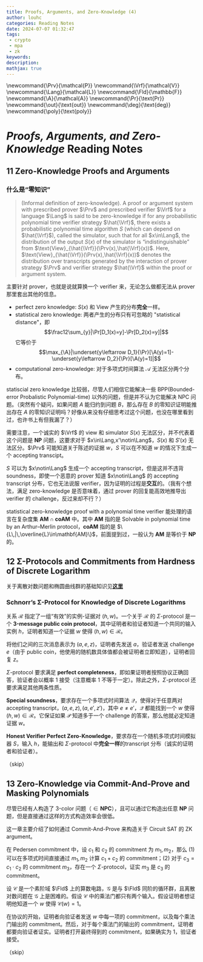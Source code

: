 ```yaml
---
title: Proofs, Arguments, and Zero-Knowledge (4)
author: louhc
categories: Reading Notes
date: 2024-07-07 01:32:47
tags:
 - crypto
 - mpa
 - zk
keywords: 
description:
mathjax: true
---
```


\newcommand{\Prv}{\mathcal{P}}
\newcommand{\Vrf}{\mathcal{V}}
\newcommand{\Lang}{\mathcal{L}}
\newcommand{\Fld}{\mathbb{F}}
\newcommand{\A}{\mathcal{A}}
\newcommand{\Pr}{\text{Pr}}
\newcommand{\out}{\text{out}}
\newcommand{\deg}{\text{deg}}
\newcommand{\poly}{\text{poly}}

# *Proofs, Arguments, and Zero-Knowledge* Reading Notes

## 11 Zero-Knowledge Proofs and Arguments

### 什么是“零知识”

> (Informal definition of zero-knowledge). A proof or argument system with prescribed prover $\Prv$ and prescribed verifier $\Vrf$ for a language $\Lang$ is said to be zero-knowledge if for any probabilistic polynomial time verifier strategy $\hat{\Vrf}$, there exists a probabilistic polynomial time algorithm $S$ (which can depend on $\hat{\Vrf}$), called the simulator, such that for all $x\in\Lang$, the distribution of the output $S(x)$ of the simulator is “indistinguishable” from $\text{View}_{\hat{\Vrf}}(\Prv(x),\hat{\Vrf}(x))$. Here, $\text{View}_{\hat{\Vrf}}(\Prv(x),\hat{\Vrf}(x))$ denotes the distribution over transcripts generated by the interaction of prover strategy $\Prv$ and verifier strategy $\hat{\Vrf}$ within the proof or argument system.

主要针对 prover，也就是说就算换一个 verifier 来，无论怎么做都无法从 prover 那里套出其他的信息。

- perfect zero knowledge: $S(x)$ 和 $\text{View}$ 产生的分布**完全**一样。
- statistical zero knowledge: 两者产生的分布只有可忽略的 "statistical distance"，即 $$\frac12\sum_{y}|\Pr[D_1(x)=y]-\Pr[D_2(x)=y]|$$ 它等价于 $$\max_{\A}|\underset{y\leftarrow D_1}{\Pr}[\A(y)=1]-\underset{y\leftarrow D_2}{\Pr}[\A(y)=1]|$$
- computational zero-knowledge: 对于多项式时间算法 $\mathcal A$ 无法区分两个分布。

statiscial zero knowledge 比较弱，尽管人们相信它能解决一些 BPP(Bounded-error Probalistic Polynomial-time) 以外的问题，但是并不认为它能解决 NPC 问题。（突然有个疑问，如果问题 $A$ 能归约到问题 $B$，那么存在 $B$ 的零知识证明能推出存在 $A$ 的零知识证明吗？好像从来没有仔细思考过这个问题，也没在哪里看到过，也许书上有但我漏了？）

需要注意，一个诚实的 $\Vrf$ 的 view 和 simulator $S(x)$ 无法区分，并不代表着这个问题是 **NP** 问题，这要求对于 $x\in\Lang,x'\notin\Lang$，$S(x)$ 和 $S'(x)$ 无法区分。$\Prv$ 可能知道关于陈述的证据 $w$，$S$ 可以在不知道 $w$ 的情况下生成一个 accepting transcipt。

$S$ 可以为 $x\notin\Lang$ 生成一个 accepting transcript，但是这并不违背 soundness，即使一个恶意的 prover 知道 $x\notin\Lang$ 的 accepting transcript 分布，它也无法说服 verifier，因为证明的过程是**交互**的。（我有个想法，满足 zero-knowledge 是否意味着，通过 prover 的回复能高效地推导出 verifier 的 challenge，反过来却不行？）

statistical zero-knowledge proof with a polynomial time verifier 能处理的语言在复杂度集 $\mathbf{AM}\cap\mathbf{coAM}$ 中。其中 $\mathbf{AM}$ 指的是 Solvable in polynomial time by an Arthur–Merlin protocol，$\mathbf{coAM}$ 指的是 $\{L\,|\,\overline{L}\in\mathbf{AM}\}$，前面提到过，一般认为 $\mathbf{AM}$ 是等价于 $\mathbf{NP}$ 的。

## 12 Σ-Protocols and Commitments from Hardness of Discrete Logarithm

关于离散对数问题和椭圆曲线群的基础知识见[**这里**](/2024/06/30/modern-crypto-9/)

### Schnorr’s Σ-Protocol for Knowledge of Discrete Logarithms

关系 $\mathcal R$ 指定了一组“有效”的实例-证据对 $(h,w)$。一个关于 $\mathcal R$ 的 $\Sigma$-protocol 是一个 **3-message public coin protocol**，其中证明者和验证者知道一个共同的输入实例 $h$，证明者知道一个证据 $w$ 使得 $(h,w)\in\mathcal R$。

将他们之间的三次消息表示为 $(a,e,z)$，证明者先发送 $a$，验证者发送 challenge $e$（由于 public coin，他使用的随机数具体值都会被证明者立即知道），证明者回复 $z$。

$\Sigma$-protocol 要求满足 **perfect completeness**，即如果证明者按照协议正确回答，验证者会以概率 $1$ 接受（注意概率 $1$ 不等于一定）。除此之外，$\Sigma$-protocol 还要求满足其他两条性质。

**Special soundness**，要求存在一个多项式时间算法 $\mathcal Q$，使得对于任意两对 accepting transcript，$(a,e,z),(a,e',z')$，其中 $e\neq e'$，$\mathcal Q$ 都能找到一个 $w$ 使得 $(h,w)\in\mathcal R$。它保证如果 $\mathcal P$ 知道多于一个 challenge 的答案，那么他就必定知道证据 $w$。

**Honest Verifier Perfect Zero-Knowledge**，要求存在一个随机多项式时间模拟器 $S$，输入 $h$，能输出和 $\Sigma$-protocol 中**完全一样**的transcript 分布（诚实的证明者和验证者）。

（skip）

## 13 Zero-Knowledge via Commit-And-Prove and Masking Polynomials

尽管已经有人构造了 3-color 问题（$\in\mathbf{NPC}$），且可以通过它构造出任意 $\mathbf{NP}$ 问题，但是直接通过这样的方式构造效率会很低。

这一章主要介绍了如何通过 Commit-And-Prove 来构造关于 Circuit SAT 的 ZK argument。

在 Pedersen commitment 中，设 $c_1$ 和 $c_2$ 的 commitment 为 $m_1,m_2$，那么 (1) 可以在多项式时间直接通过 $m_1,m_2$ 计算 $c_1+c_2$ 的 commitment；(2) 对于 $c_3=c_1\cdot c_2$ 的 commitment $m_3$，存在一个 $\Sigma$-protocol，证实 $m_3$ 是 $c_3$ 的 commitment。

设 $\mathcal C$ 是一个素阶域 $\Fld$ 上的算数电路，$\mathcal G$ 是与 $\Fld$ 同阶的循环群，且离散对数问题在 $\mathcal G$ 上是困难的。假设 $\mathcal C$ 中的乘法门都只有两个输入。假设证明者想证明他知道一个 $w$ 使得 $\mathcal C(w)=1$。

在协议的开始，证明者向验证者发送 $w$ 中每一项的 commitment，以及每个乘法门输出的 commitment。然后，对于每个乘法门的输出的 commitment，证明者都要向验证者证实。证明者打开最终得到的 commitment，如果确实为 $1$，验证者接受。

（skip）